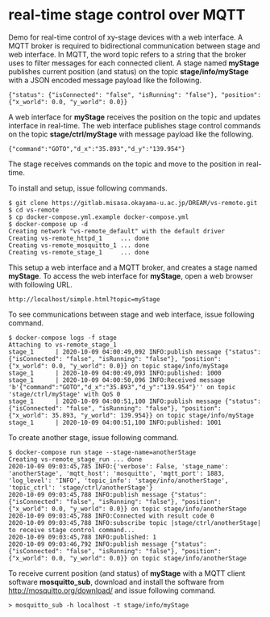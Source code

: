 # real-time stage control over MQTT

Demo for real-time control of xy-stage devices with a web interface. 
A MQTT broker is required to bidirectional communication between stage and web interface.
In MQTT, the word topic refers to a string that the broker uses to filter messages for each connected client. 
A stage named **myStage** publishes current position (and status) on the topic **stage/info/myStage** 
with a JSON encoded message payload like the following.

`{"status": {"isConnected": "false", "isRunning": "false"}, "position": {"x_world": 0.0, "y_world": 0.0}}`

A web interface for **myStage** receives the position on the topic and updates interface in real-time.
The web interface publishes stage control commands on the topic **stage/ctrl/myStage** with message payload like the following.

`{"command":"GOTO","d_x":"35.893","d_y":"139.954"}`

The stage receives commands on the topic and move to the position in real-time.

To install and setup, issue following commands.

    $ git clone https://gitlab.misasa.okayama-u.ac.jp/DREAM/vs-remote.git
    $ cd vs-remote
    $ cp docker-compose.yml.example docker-compose.yml
    $ docker-compose up -d
    Creating network "vs-remote_default" with the default driver
    Creating vs-remote_httpd_1     ... done
    Creating vs-remote_mosquitto_1 ... done
    Creating vs-remote_stage_1     ... done

This setup a web interface and a MQTT broker, and creates a stage named **myStage**.
To access the web interface for **myStage**, open a web browser with following URL. 

    http://localhost/simple.html?topic=myStage

To see communications between stage and web interface, issue following command. 

    $ docker-compose logs -f stage
    Attaching to vs-remote_stage_1
    stage_1      | 2020-10-09 04:00:49,092 INFO:publish message {"status": {"isConnected": "false", "isRunning": "false"}, "position": {"x_world": 0.0, "y_world": 0.0}} on topic stage/info/myStage
    stage_1      | 2020-10-09 04:00:49,093 INFO:published: 1000
    stage_1      | 2020-10-09 04:00:50,096 INFO:Received message 'b'{"command":"GOTO","d_x":"35.893","d_y":"139.954"}'' on topic 'stage/ctrl/myStage' with QoS 0
    stage_1      | 2020-10-09 04:00:51,100 INFO:publish message {"status": {"isConnected": "false", "isRunning": "false"}, "position": {"x_world": 35.893, "y_world": 139.954}} on topic stage/info/myStage
    stage_1      | 2020-10-09 04:00:51,100 INFO:published: 1001

To create another stage, issue following command.

    $ docker-compose run stage --stage-name=anotherStage
    Creating vs-remote_stage_run ... done
    2020-10-09 09:03:45,785 INFO:{'verbose': False, 'stage_name': 'anotherStage', 'mqtt_host': 'mosquitto', 'mqtt_port': 1883, 'log_level': 'INFO', 'topic_info': 'stage/info/anotherStage', 'topic_ctrl': 'stage/ctrl/anotherStage'}
    2020-10-09 09:03:45,788 INFO:publish message {"status": {"isConnected": "false", "isRunning": "false"}, "position": {"x_world": 0.0, "y_world": 0.0}} on topic stage/info/anotherStage
    2020-10-09 09:03:45,788 INFO:Connected with result code 0
    2020-10-09 09:03:45,788 INFO:subscribe topic |stage/ctrl/anotherStage| to receive stage control command...
    2020-10-09 09:03:45,788 INFO:published: 1
    2020-10-09 09:03:46,792 INFO:publish message {"status": {"isConnected": "false", "isRunning": "false"}, "position": {"x_world": 0.0, "y_world": 0.0}} on topic stage/info/anotherStage

To receive current position (and status) of **myStage** with a MQTT client software **mosquitto_sub**, download and install the software from http://mosquitto.org/download/ and issue following command. 

    > mosquitto_sub -h localhost -t stage/info/myStage
    
